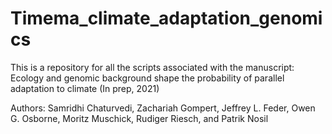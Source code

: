 # Timema_climate_adaptation_genomics

This is a repository for all the scripts associated with the manuscript: Ecology and genomic background shape the probability of parallel adaptation to climate (In prep, 2021)

Authors: Samridhi Chaturvedi, Zachariah Gompert, Jeffrey L. Feder, Owen G. Osborne, Moritz Muschick, Rudiger Riesch, and Patrik Nosil
